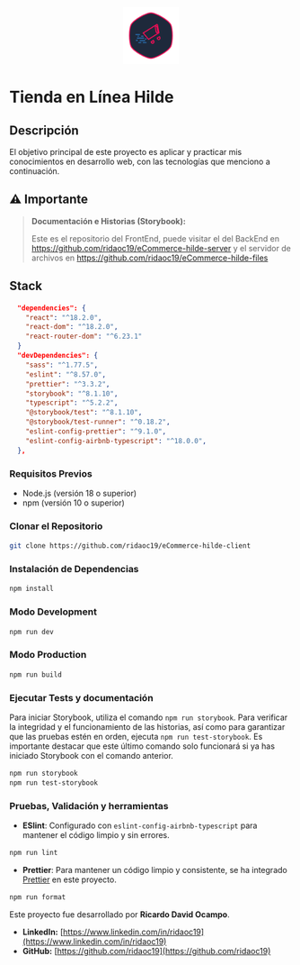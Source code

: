 <center><img src='./public/logo.svg' width=100 alt='logo'/></center>

# Tienda en Línea Hilde

## Descripción

El objetivo principal de este proyecto es aplicar y practicar mis conocimientos en desarrollo web, con las tecnologías que menciono a continuación.

## ⚠️ **Importante**

> **Documentación e Historias (Storybook):**
>
> Este es el repositorio del FrontEnd, puede visitar el del BackEnd en https://github.com/ridaoc19/eCommerce-hilde-server y el servidor de archivos en https://github.com/ridaoc19/eCommerce-hilde-files


## Stack

```json
  "dependencies": {
    "react": "^18.2.0",
    "react-dom": "^18.2.0",
    "react-router-dom": "^6.23.1"
  }
  "devDependencies": {
    "sass": "^1.77.5",
    "eslint": "^8.57.0",
    "prettier": "^3.3.2",
    "storybook": "^8.1.10",
    "typescript": "^5.2.2",
    "@storybook/test": "^8.1.10",
    "@storybook/test-runner": "^0.18.2",
    "eslint-config-prettier": "^9.1.0",
    "eslint-config-airbnb-typescript": "^18.0.0",
  },
```

### Requisitos Previos

- Node.js (versión 18 o superior)
- npm (versión 10 o superior)

### Clonar el Repositorio

```bash
git clone https://github.com/ridaoc19/eCommerce-hilde-client
```

### Instalación de Dependencias

```bash
npm install
```

### Modo Development

```bash
npm run dev
```

### Modo Production

```bash
npm run build
```

### Ejecutar Tests y documentación

Para iniciar Storybook, utiliza el comando `npm run storybook`. Para verificar la integridad y el funcionamiento de las historias, así como para garantizar que las pruebas estén en orden, ejecuta `npm run test-storybook`. Es importante destacar que este último comando solo funcionará si ya has iniciado Storybook con el comando anterior.

```bash
npm run storybook
npm run test-storybook
```

### Pruebas, Validación y herramientas

- **ESlint**: Configurado con `eslint-config-airbnb-typescript`  para mantener el código limpio y sin errores.

```bash
npm run lint
```

- **Prettier**: Para mantener un código limpio y consistente, se ha integrado [Prettier](https://prettier.io/) en este proyecto.

```bash
npm run format
```

Este proyecto fue desarrollado por **Ricardo David Ocampo**.

- **LinkedIn:** [https://www.linkedin.com/in/ridaoc19](https://www.linkedin.com/in/ridaoc19)
- **GitHub:** [https://github.com/ridaoc19](https://github.com/ridaoc19)

